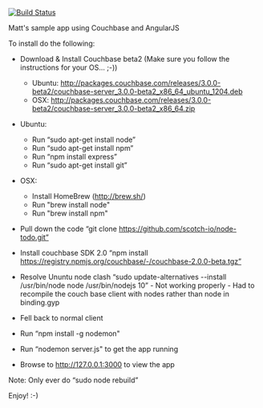 [![Build Status](https://travis-ci.org/julianghionoiu/couchbase-angular-sample.svg?branch=master)](https://travis-ci.org/julianghionoiu/couchbase-angular-sample)

Matt's sample app using Couchbase and AngularJS

To install do the following:

   * Download & Install Couchbase beta2 (Make sure you follow the instructions for your OS... ;-))
     * Ubuntu: http://packages.couchbase.com/releases/3.0.0-beta2/couchbase-server_3.0.0-beta2_x86_64_ubuntu_1204.deb
     * OSX: http://packages.couchbase.com/releases/3.0.0-beta2/couchbase-server_3.0.0-beta2_x86_64.zip

   * Ubuntu:
      * Run “sudo apt-get install node”
      * Run “sudo apt-get install npm”
      * Run “npm install express”
      * Run “sudo apt-get install git”

   * OSX:
      * Install HomeBrew (http://brew.sh/)
      * Run "brew install node"
      * Run "brew install npm"

   * Pull down the code “git clone https://github.com/scotch-io/node-todo.git”

   * Install couchbase SDK 2.0 “npm install https://registry.npmjs.org/couchbase/-/couchbase-2.0.0-beta.tgz”

   * Resolve Ununtu node clash “sudo update-alternatives --install /usr/bin/node node /usr/bin/nodejs 10” - Not working properly - Had to recompile the couch base client with nodes rather than node in binding.gyp

   * Fell back to normal client
   
   * Run “npm install -g nodemon"

   * Run “nodemon server.js" to get the app running

   * Browse to http://127.0.0.1:3000 to view the app

Note: Only ever do “sudo node rebuild”

Enjoy! :-)
